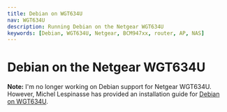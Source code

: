 ```yaml
---
title: Debian on WGT634U
nav: WGT634U
description: Running Debian on the Netgear WGT634U
keywords: [Debian, WGT634U, Netgear, BCM947xx, router, AP, NAS]
---
```


<h1>Debian on the Netgear WGT634U</h1>

<b>Note:</b> I'm no longer working on Debian support for Netgear WGT634U.
However, Michel Lespinasse has provided an installation guide for
<a href = "http://people.zoy.org/~walken/wgt634u/HOWTO.html">Debian on
WGT634U</a>.

